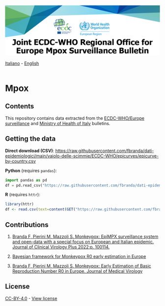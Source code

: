 <a href="https://monkeypoxreport.ecdc.europa.eu/"><img src="https://github.com/fbranda/dati-epidemiologici/blob/main/assets/img/logo-vaiolo.png" alt="Vaiolo" data-canonical-src="https://github.com/fbranda/dati-epidemiologici/blob/main/assets/img/logo-vaiolo.png" width="900"/></a>

[Italiano](README.md) - [English](README_EN.md)<br><br>

# Mpox 

## Contents

This repository contains data extracted from the [ECDC-WHO/Europe surveillance](https://monkeypoxreport.ecdc.europa.eu/) and [Ministry of Health of Italy](https://www.salute.gov.it/portale/malattieInfettive/dettaglioSchedeMalattieInfettive.jsp?lingua=italiano&id=254&area=Malattie%20infettive&menu=indiceAZ&tab=1) bulletins.  


## Getting the data

**Direct download (CSV)**: https://raw.githubusercontent.com/fbranda/dati-epidemiologici/main/vaiolo-delle-scimmie/ECDC-WHO/epicurves/epicurve-by-country.csv

**Python** (requires `pandas`):
```python
import pandas as pd
df = pd.read_csv("https://raw.githubusercontent.com/fbranda/dati-epidemiologici/main/vaiolo-delle-scimmie/ECDC-WHO/epicurves/epicurve-by-country.csv")
```

**R** (requires `httr`):
```r
library(httr)
df <- read.csv(text=content(GET("https://raw.githubusercontent.com/fbranda/dati-epidemiologici/main/vaiolo-delle-scimmie/ECDC-WHO/epicurves/epicurve-by-country.csv")))
```
## Contributions
1) [Branda F, Pierini M, Mazzoli S. Monkeypox: EpiMPX surveillance system and open-data with a special focus on European
and Italian epidemic. Journal of Clinical Virology Plus 2022;p. 100114.](https://www.sciencedirect.com/science/article/pii/S2667038022000539)

2) [Bayesian framework for Monkeypox R0 early estimation in Europe](https://github.com/maxdevblock/Monkeypox_R0_Europe)

3) [Branda F, Pierini M, Mazzoli S. Monkeypox: Early Estimation of Basic Reproduction Number R0 in Europe. Journal of Medical Virology](https://onlinelibrary.wiley.com/doi/10.1002/jmv.28270)


## License

 [CC-BY-4.0](https://creativecommons.org/licenses/by/4.0/deed.it) - [View license](https://github.com/fbranda/west-nile/blob/main/LICENSE.md)
